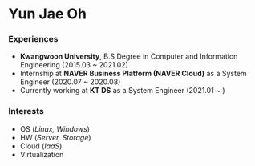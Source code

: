 

# Yun Jae Oh
### Experiences
- **Kwangwoon University**, B.S Degree in Computer and Information Engineering (2015.03 ~ 2021.02)
- Internship at **NAVER Business Platform (NAVER Cloud)** as a System Engineer (2020.07 ~ 2020.08)
- Currently working at **KT DS** as a System Engineer (2021.01 ~ )

### Interests
- OS (*Linux, Windows*)
- HW (*Server, Storage*)
- Cloud (*IaaS*)
- Virtualization
